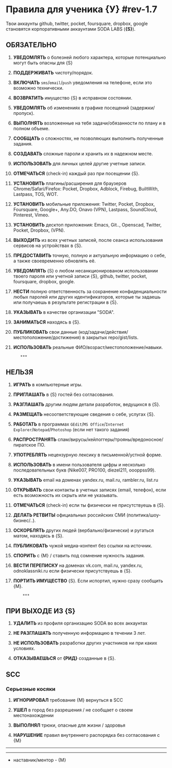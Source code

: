 ﻿# Правила для ученика {У}  #rev-1.7
       
Твои аккаунты github, twitter, pocket, foursquare, dropbox, google становятся корпоративными аккаунтами SODA LABS (**{S}**).

## **ОБЯЗАТЕЛЬНО** 

 1. **УВЕДОМЛЯТЬ** о болезней любого характера, которые потенциально могут быть опасны для {S} 

 1. **ПОДДЕРЖИВАТЬ** чистоту/порядок.
 
 1. **ВКЛЮЧАТЬ** `sms`/`email`/`push` уведомления на телефоне, если это возможно технически. 

 1. **ВОЗВРАТИТЬ** имущество {S} в исправном состоянии.

 1. **УВЕДОМЛЯТЬ** об изменениях в графике посещений (задержки/пропуск).

 1. **ВЫПОЛНЯТЬ** возложенные на тебя задачи/обязанности по плану и в полном объеме.

 1. **СООБЩАТЬ** о сложностях, не позволяющих выполнить полученные задания.

 1. **СОЗДАВАТЬ** сложные пароли и хранить их в надежном месте.
 
 1. **ИСПОЛЬЗОВАТЬ** для личных целей другие учетные записи.

 1. **ОТМЕЧАТЬСЯ** (check-in) каждый раз при посещении {S}.

 1. **УСТАНОВИТЬ** плагины/расширения для браузеров Chrome/Safari/Firefox: Pocket, Dropbox, Adblock, Firebug, BuiltWith, Lastpass, TOS, WOT.

 1. **УСТАНОВИТЬ** мобильные приложения: Twitter, Pocket, Dropbox, Foursquare, Google+, Any.DO, Onavo (VPN), Lastpass, SoundCloud, Pinterest, Vimeo.
 
 1. **УСТАНОВИТЬ** десктоп приложения: Emacs, Git.., Openscad, Twitter, Pocket, Dropbox, (VPN).
 
 1. **ВЫХОДИТЬ** из всех учетных записей, после сеанса использования сервисов на устройствах в {S}.

 1. **ПРЕДОСТАВИТЬ** точную, полную и актуальную информацию о себе, а также своевременно обновлять её.

 1. **УВЕДОМЛЯТЬ** {S} о любом несанкционированом использовании твоего пароля или учетной записи {S}, github, twitter, pocket, foursquare, dropbox, google.

 1. **НЕСТИ** полную ответственность за сохранение конфиденциальности любых паролей или других идентификаторов, которые ты задаешь или получаешь в результате регистрации в {S}.

 1. **УКАЗЫВАТЬ** в качестве организации "SODA".

 1. **ЗАНИМАТЬСЯ** находясь в {S}.

 1. **ПУБЛИКОВАТЬ** свои данные (код/задачи/действия/местоположение/достижения) в закрытых repo/gist/lists.

 1. **ИСПОЛЬЗОВАТЬ** реальные ФИО/возраст/местоположение/навыки.
 

           ***

## **НЕЛЬЗЯ**

 1. **ИГРАТЬ** в компьютерные игры.

 1. **ПРИГЛАШАТЬ** в {S} гостей без согласования.

 1. **РАЗГЛАШАТЬ** другим людям детали разработок, ведущихся в {S}.

 1. **РАЗМЕЩАТЬ** несоответствующие сведения о себе, услугах {S}.
 
 1. **РАБОТАТЬ** в программах `GEdit`/`MS Office`/`Internet Explorer`/`Notepad`/`Photoshop` (если нет такого задания)

 1. **РАСПРОСТРАНЯТЬ** спам/вирусы/кейлоггеры/трояны/вредоносное/пиратское ПО.

 1. **УПОТРЕБЛЯТЬ** нецензурную лексику в письменной/устной форме.

 1. **ИСПОЛЬЗОВАТЬ** в имени пользователя цифры и несколько последовательных букв (Nike007, PRO100, diezel211, oooppss99).

 1. **УКАЗЫВАТЬ** email на доменах yandex.ru, mail.ru, rambler.ru, list.ru

 1. **ОТКРЫВАТЬ** свои контакты в учетных записях (email, телефон), если есть возможность их скрыть или не указывать. 

 1. **ОТМЕЧАТЬСЯ** (check-in) если ты физически не присутствуешь в {S}.

 1. **ДЕЛАТЬ РЕТВИТЫ** официальных российских СМИ (политика/шоу-бизнес/..).
 
 1. **ОСКОРБЛЯТЬ** других людей (вербально/физически) и ругаться матом, находясь в {S}.
 
 1. **ПУБЛИКОВАТЬ** чужой медиа-контент без ссылки на источник.

 1. **СПОРИТЬ** c {M} / ставить под сомнение нужность задания.
 
 1. **ВЕСТИ ПЕРЕПИСКУ** на доменах vk.com, mail.ru, yandex.ru, odnoklassniki.ru если физически присутствуешь в {S}.

 1. **ПОРТИТЬ ИМУЩЕСТВО** {S}. Если испортил, нужно сразу сообщить {M}.

            ***

## ПРИ ВЫХОДЕ ИЗ {S}

1. **УДАЛИТЬ** из профиля организацию SODA во всех аккаунтах

1. **НЕ РАЗГЛАШАТЬ** полученную информацию в течении 3 лет.

1. **НЕ ИСПОЛЬЗОВАТЬ** разработки других участников ни при каких условиях.

1. **ОТКАЗЫВАЕШЬСЯ** от **{РИД}** созданные в {S}.



## SCC

### Серьезные косяки

1. **ИГНОРИРОВАЛ** требование {М} вернуться в SCC

1. **УШЕЛ** в город без разрешения / не сообщает о своем местонахождении

1. **ВЫПОЛНЯЛ** трюки, опасные для жизни / здоровья

1. **НАРУШЕНИЕ** правил внутреннего распорядка без согласования с {М}

 ***
 
 
 ***

* наставник/ментор - {М}
